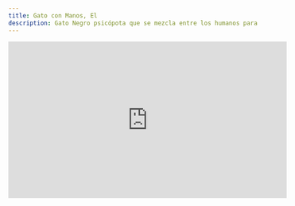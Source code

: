 ```yaml
---
title: Gato con Manos, El
description: Gato Negro psicópota que se mezcla entre los humanos para matarlos
---
```



<iframe width="560" height="315" src="https://www.youtube.com/embed/f8k42sKznpE" frameborder="0" allow="accelerometer; autoplay; encrypted-media; gyroscope; picture-in-picture" allowfullscreen></iframe>